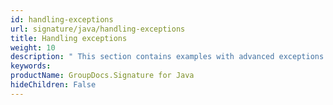 ```yaml
---
id: handling-exceptions
url: signature/java/handling-exceptions
title: Handling exceptions
weight: 10
description: " This section contains examples with advanced exceptions handling by GroupDocs.Signature API."
keywords: 
productName: GroupDocs.Signature for Java
hideChildren: False
---
```


